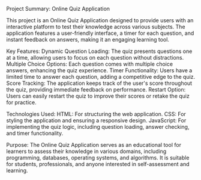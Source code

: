 Project Summary: Online Quiz Application

This project is an Online Quiz Application designed to provide users with an interactive platform to test their knowledge across various subjects. The application features a user-friendly interface, a timer for each question, and instant feedback on answers, making it an engaging learning tool.

Key Features:
Dynamic Question Loading: The quiz presents questions one at a time, allowing users to focus on each question without distractions.
Multiple Choice Options: Each question comes with multiple choice answers, enhancing the quiz experience.
Timer Functionality: Users have a limited time to answer each question, adding a competitive edge to the quiz.
Score Tracking: The application keeps track of the user's score throughout the quiz, providing immediate feedback on performance.
Restart Option: Users can easily restart the quiz to improve their scores or retake the quiz for practice.

Technologies Used:
HTML: For structuring the web application.
CSS: For styling the application and ensuring a responsive design.
JavaScript: For implementing the quiz logic, including question loading, answer checking, and timer functionality.

Purpose:
The Online Quiz Application serves as an educational tool for learners to assess their knowledge in various domains, including programming, databases, operating systems, and algorithms. It is suitable for students, professionals, and anyone interested in self-assessment and learning.
